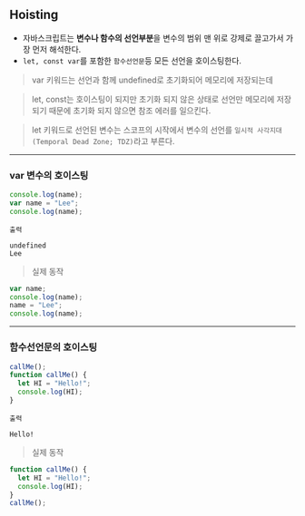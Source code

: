 ## Hoisting

- 자바스크립트는 **변수나 함수의 선언부분**을 변수의 범위 맨 위로 강제로 끌고가서 가장 먼저 해석한다.
- `let, const var`를 포함한 `함수선언문`등 모든 선언을 호이스팅한다.

> var 키워드는 선언과 함께 undefined로 초기화되어 메모리에 저장되는데

> let, const는 호이스팅이 되지만 초기화 되지 않은 상태로 선언만 메모리에 저장되기 때문에 초기화 되지 않으면 참조 에러를 일으킨다.

> let 키워드로 선언된 변수는 스코프의 시작에서 변수의 선언를 `일시적 사각지대(Temporal Dead Zone; TDZ)`라고 부른다.

---

### var 변수의 호이스팅

```js
console.log(name);
var name = "Lee";
console.log(name);
```

`출력`

```
undefined
Lee
```

> 실제 동작

```js
var name;
console.log(name);
name = "Lee";
console.log(name);
```

---

### 함수선언문의 호이스팅

```js
callMe();
function callMe() {
  let HI = "Hello!";
  console.log(HI);
}
```

`출력`

```
Hello!
```

> 실제 동작

```js
function callMe() {
  let HI = "Hello!";
  console.log(HI);
}
callMe();
```
